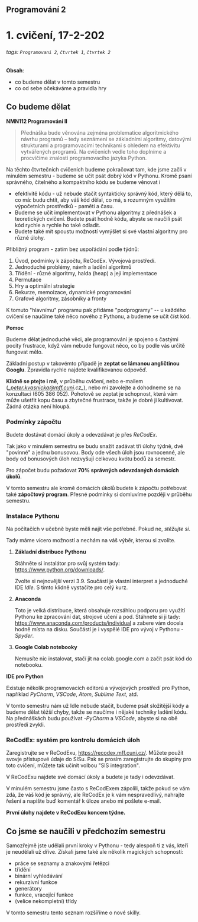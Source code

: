 ## Programování 2

# 1. cvičení, 17-2-202

###### tags: `Programovani 2`, `čtvrtek 1`, `čtvrtek 2`

**Obsah**:

- co budeme dělat v tomto semestru
- co od sebe očekáváme a pravidla hry

## Co budeme dělat

**NMN112 Programování II**

> Přednáška bude věnována zejména problematice algoritmického návrhu programů – tedy seznámení se základními algoritmy, datovými strukturami a programovacími technikami s ohledem na efektivitu vytvářených programů. Na cvičeních vedle toho doplníme a procvičíme znalosti programovacího jazyka Python.

Na těchto čtvrtečních cvičeních budeme pokračovat tam, kde jsme začli v minulém semestru - budeme se učit psát dobrý kód v Pythonu. Kromě psaní správného, čitelného a kompaktního kódu se budeme věnovat i 

- efektivitě kódu - už nebude stačit syntakticky správný kód, který dělá to, co má: budu chtít, aby váš kód dělal, co má, s rozumným využitím výpočetních prostředků - paměti a času.
- Budeme se učit implementovat v Pythonu algoritmy z přednášek a teoretických cvičení. Budete psát hodně kódu, abyste se naučili psát kód rychle a rychle ho také odladit.
- Budete také mít spoustu možností vymýšlet si své vlastní algoritmy pro různé úlohy.

Přibližný program - zatím bez uspořádání podle týdnů:

1. Úvod, podmínky k zápočtu, ReCodEx. Vývojová prostředí.
2. Jednoduché problémy, návrh a ladění algoritmů
3. Třídění - různé algoritmy, halda (heap) a její implementace
4. Permutace
5. Hry a optimální strategie
6. Rekurze, memoizace, dynamické programování
7. Grafové algoritmy, zásobníky a fronty

K tomuto "hlavnímu" programu pak přidáme "podprogramy" -- u každého cvičení se naučíme také něco nového z Pythonu, a budeme se učit číst kód. 

**Pomoc**

Budeme dělat jednoduché věci, ale programování je spojeno s častými pocity frustrace, když vám nebude fungovat něco, co by podle vás určitě fungovat mělo. 

Základní postup v takovémto případě je **zeptat se lámanou angličtinou Googlu**. Zpravidla rychle najdete kvalifikovanou odpověď. 

**Klidně se ptejte i mě**, v průběhu cvičení, nebo e-mailem (*_peter.kvasnicka@mff.cuni.cz_*), nebo mi zavolejte a dohodneme se na konzultaci (605 386 052). Pohotově se zeptat je schopnost, která vám může ušetřit kopu času a zbytečné frustrace, takže je dobré ji kultivovat. Žádná otázka není hloupá.

### Podmínky zápočtu

Budete dostávat domácí úkoly a odevzdávat je přes _ReCodEx_. 

Tak jako v minulém semestru se budu snažit zadávat tři úlohy týdně, dvě "povinné" a jednu bonusovou. Body ode všech úloh jsou rovnocenné, ale body od bonusových úloh nezvyšují celkovou kvótu bodů za semestr. 

Pro zápočet budu požadovat **70% správných odevzdaných domácích úkolů**. 

V tomto semestru ale kromě domácích úkolů budete k zápočtu potřebovat také **zápočtový program**. Přesné podmínky si domluvíme později v průběhu semestru. 

### Instalace Pythonu

Na počítačích v učebně byste měli najít vše potřebné. Pokud ne, *stěžujte si*. 

Tady máme vícero možností a nechám na váš výběr, kterou si zvolíte. 

1. **Základní distribuce Pythonu**

   Stáhněte si instalátor pro svůj systém tady: https://www.python.org/downloads/.

   Zvolte si nejnovější verzi 3.9. Součástí je vlastní interpret a jednoduché IDE _Idle_. S tímto klidně vystačíte pro celý kurz. 

2. **Anaconda**

   Toto je velká distribuce, která obsahuje rozsáhlou podporu pro využítí Pythonu ke zpracování dat, strojové učení a pod. Stáhnete si ji tady: https://www.anaconda.com/products/individual a zabere vám docela hodně místa na disku. Součástí je i vyspělé IDE pro vývoj v Pythonu - _Spyder_.

3. **Google Colab notebooky**

   Nemusíte nic instalovat, stačí jít na colab.google.com a začít psát kód do notebooku.

**IDE pro Python**

Existuje několik programovacích editorú a vývojových prostředí pro Python, například _PyCharm_, _VSCode_, _Atom_, _Sublime Text_, atd. 

V tomto semestru nám už Idle nebude stačit, budeme psát složitější kódy a budeme dělat těžší chyby, takže se naučíme i nějaké techniky ladění kódu. Na přednáškách budu používat -_PyCharm_ a _VSCode_, abyste si na obě prostředí zvykli. 



### ReCodEx: systém pro kontrolu domácích úloh

Zaregistrujte se v ReCodExu, https://recodex.mff.cuni.cz/. Můžete použít svovje přístupové údaje do SISu. Pak se prosím zaregistrujte do skupiny pro toto cvičení,  můžete tak učinit volbou "SIS integration". 

V ReCodExu najdete své domácí úkoly a budete je tady i odevzdávat. 

V minulém semestru jsme často s ReCodExem zápolili, takže pokud se vám zdá, že váš kód je správný, ale ReCodEx je k vám nespravedlivý, nahrajte řešení a napište buď komentář k úloze anebo mi pošlete e-mail. 

**První úlohy najdete v ReCodExu koncem týdne.**



## Co jsme se naučili v předchozím semestru

Samozřejmě jste udělali první kroky v Pythonu - tedy alespoň ti z vás, kteří je neudělali už dříve. Získali jsme také ale několik magických schopností:

- práce se seznamy a znakovými řetězci
- třídění
- binární vyhledávání
- rekurzivní funkce
- generátory
- funkce, vracející funkce
- (velice nekompletní) třídy

V tomto semestru tento seznam rozšíříme o nové skilly. 

